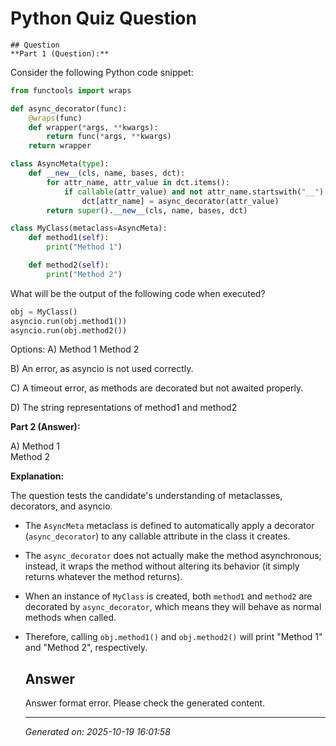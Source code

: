 # Python Quiz Question
    
    ## Question
    **Part 1 (Question):**

Consider the following Python code snippet:

```python
from functools import wraps

def async_decorator(func):
    @wraps(func)
    def wrapper(*args, **kwargs):
        return func(*args, **kwargs)
    return wrapper

class AsyncMeta(type):
    def __new__(cls, name, bases, dct):
        for attr_name, attr_value in dct.items():
            if callable(attr_value) and not attr_name.startswith("__"):
                dct[attr_name] = async_decorator(attr_value)
        return super().__new__(cls, name, bases, dct)

class MyClass(metaclass=AsyncMeta):
    def method1(self):
        print("Method 1")

    def method2(self):
        print("Method 2")
```

What will be the output of the following code when executed?

```python
obj = MyClass()
asyncio.run(obj.method1())
asyncio.run(obj.method2())
```

Options:
A) Method 1
   Method 2

B) An error, as asyncio is not used correctly.

C) A timeout error, as methods are decorated but not awaited properly.

D) The string representations of method1 and method2

**Part 2 (Answer):**

A) Method 1  
Method 2

**Explanation:**

The question tests the candidate's understanding of metaclasses, decorators, and asyncio. 

- The `AsyncMeta` metaclass is defined to automatically apply a decorator (`async_decorator`) to any callable attribute in the class it creates.
- The `async_decorator` does not actually make the method asynchronous; instead, it wraps the method without altering its behavior (it simply returns whatever the method returns).
- When an instance of `MyClass` is created, both `method1` and `method2` are decorated by `async_decorator`, which means they will behave as normal methods when called.
- Therefore, calling `obj.method1()` and `obj.method2()` will print "Method 1" and "Method 2", respectively.
    
    ## Answer
    Answer format error. Please check the generated content.
    
    ---
    *Generated on: 2025-10-19 16:01:58*
    